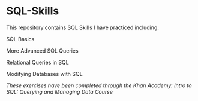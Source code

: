 # SQL-Skills
This repository contains SQL Skills I have practiced including:

SQL Basics

More Advanced SQL Queries

Relational Queries in SQL

Modifying Databases with SQL

*These exercises have been completed through the Khan Academy: Intro to SQL: Querying and Managing Data Course*
